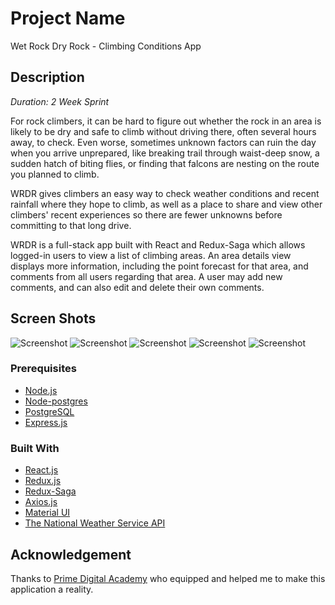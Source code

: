 # Project Name
Wet Rock Dry Rock - Climbing Conditions App

## Description

_Duration: 2 Week Sprint_

For rock climbers, it can be hard to figure out whether the rock in an area is likely to be dry and safe to climb without driving there, often several hours away, to check. Even worse, sometimes unknown factors can ruin the day when you arrive unprepared, like breaking trail through waist-deep snow, a sudden hatch of biting flies, or finding that falcons are nesting on the route you planned to climb.

WRDR gives climbers an easy way to check weather conditions and recent rainfall where they hope to climb, as well as a place to share and view other climbers' recent experiences so there are fewer unknowns before committing to that long drive.

WRDR is a full-stack app built with React and Redux-Saga which allows logged-in users to view a list of climbing areas. An area details view displays more information, including the point forecast for that area, and comments from all users regarding that area. A user may add new comments, and can also edit and delete their own comments.


## Screen Shots

![Screenshot](/screenshots/screenshot-landing.png)
![Screenshot](/screenshots/screenshot-areas.png)
![Screenshot](/screenshots/screenshot-detail.png)
![Screenshot](/screenshots/screenshot-add.png)
![Screenshot](/screenshots/screenshot-delete.png)

### Prerequisites

- [Node.js](https://nodejs.org/en/)
- [Node-postgres](https://node-postgres.com/)
- [PostgreSQL](https://www.postgresql.org/)
- [Express.js](https://expressjs.com/)

### Built With

- [React.js](https://reactjs.org/)
- [Redux.js](https://redux.js.org/)
- [Redux-Saga](https://redux-saga.js.org/)
- [Axios.js](https://axios-http.com)
- [Material UI](https://mui.com/)
- [The National Weather Service API](https://www.weather.gov/documentation/services-web-api)

## Acknowledgement
Thanks to [Prime Digital Academy](www.primeacademy.io) who equipped and helped me to make this application a reality. 
